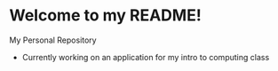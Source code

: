 # Welcome to my README!
My Personal Repository
- Currently working on an application for my intro to computing class
